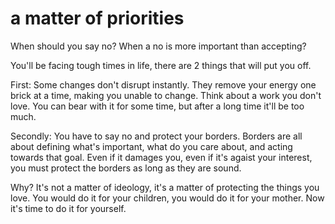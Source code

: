 
# a matter of priorities

When should you say no? When a no is more important than accepting?

You'll be facing tough times in life, there are 2 things that will put you off.

First: Some changes don't disrupt instantly. They remove your energy one brick at a time, making you unable to change.
Think about a work you don't love. You can bear with it for some time, but after a long time it'll be too much.

Secondly: You have to say no and protect your borders.
Borders are all about defining what's important, what do you care about, and acting towards that goal.
Even if it damages you, even if it's agaist your interest, you must protect the borders as long as they are sound.

Why? It's not a matter of ideology, it's a matter of protecting the things you love.
You would do it for your children, you would do it for your mother.
Now it's time to do it for yourself.
